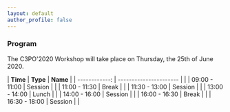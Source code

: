 ```yaml
---
layout: default
author_profile: false
---
```


### Program

The C3PO'2020 Workshop will take place on Thursday, the 25th of June 2020.

| **Time**          | **Type**                   | **Name** |
| ------------: | ---------------------- |      |
| 09:00 - 11:00 | Session                |      |
| 11:00 - 11:30 | Break                  |      |
| 11:30 - 13:00 | Session                |      |
| 13:00 - 14:00 | Lunch                  |      |
| 14:00 - 16:00 | Session                |      |
| 16:00 - 16:30 | Break                  |      |
| 16:30 - 18:00 | Session                |      |
